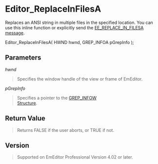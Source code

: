 # Editor\_ReplaceInFilesA

Replaces an ANSI string in multiple files in the specified location. You can use this inline function or explicitly send the [EE\_REPLACE\_IN\_FILESA message](../message/ee_replace_in_filesa).

Editor\_ReplaceInFilesA( HWND hwnd, GREP\_INFOA pGrepInfo );

## Parameters

_hwnd_

> Specifies the window handle of the view or frame of EmEditor.

_pGrepInfo_

> Specifies a pointer to the [GREP\_INFOW \
> Structure](../structure/grep_infow).

## Return Value

> Returns FALSE if the user aborts, or TRUE if not.

## Version

> Supported on EmEditor Professional Version 4.02 or later.
